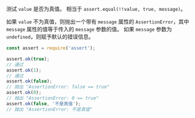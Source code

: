 <!-- YAML
added: v0.1.21
-->

测试 `value` 是否为真值。
相当于 `assert.equal(!!value, true, message)`。

如果 `value` 不为真值，则抛出一个带有 `message` 属性的 `AssertionError`，其中 `message` 属性的值等于传入的 `message` 参数的值。
如果 `message` 参数为 `undefined`，则赋予默认的错误信息。

```js
const assert = require('assert');

assert.ok(true);
// 通过
assert.ok(1);
// 通过
assert.ok(false);
// 抛出 "AssertionError: false == true"
assert.ok(0);
// 抛出 "AssertionError: 0 == true"
assert.ok(false, '不是真值');
// 抛出 "AssertionError: 不是真值"
```

